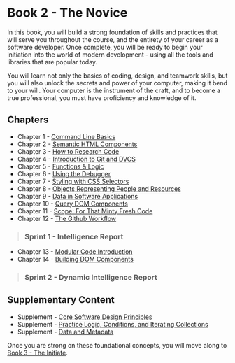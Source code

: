 # Book 2 - The Novice

In this book, you will build a strong foundation of skills and practices that will serve you throughout the course, and the entirety of your career as a software developer. Once complete, you will be ready to begin your initiation into the world of modern development - using all the tools and libraries that are popular today.

You will learn not only the basics of coding, design, and teamwork skills, but you will also unlock the secrets and power of your computer, making it bend to your will. Your computer is the instrument of the craft, and to become a true professional, you must have proficiency and knowledge of it.

## Chapters

* Chapter 1 - [Command Line Basics](./chapters/CLI_BASICS.md)
* Chapter 2 - [Semantic HTML Components](./chapters/HTML_COMPONENTS.md)
* Chapter 3 - [How to Research Code](./chapters/MISC_RESEARCH.md)
* Chapter 4 - [Introduction to Git and DVCS](./chapters/GIT_BASICS.md)
* Chapter 5 - [Functions & Logic](./chapters/JS_FUNCTION_BASICS.md)
* Chapter 6 - [Using the Debugger](./chapters/MISC_DEBUGGING.md)
* Chapter 7 - [Styling with CSS Selectors](./chapters/CSS_SELECTORS.md)
* Chapter 8 - [Objects Representing People and Resources](./chapters/JS_OBJECTS.md)
* Chapter 9 - [Data in Software Applications](./chapters/JS_DATA.md)
* Chapter 10 - [Query DOM Components](./chapters/JS_WORKING_WITH_DOM.md)
* Chapter 11 - [Scope: For That Minty Fresh Code](./chapters/JS_SCOPE.md)
* Chapter 12 - [The Github Workflow](./chapters/GIT_WORKFLOW.md)

> ### __Sprint 1__ - Intelligence Report

* Chapter 13 - [Modular Code Introduction](./chapters/DESIGN_MODULARITY.md)
* Chapter 14 - [Building DOM Components](./chapters/JS_CREATING_COMPONENTS.md)

> ### __Sprint 2__ - Dynamic Intelligence Report

## Supplementary Content

* Supplement - [Core Software Design Principles](./chapters/DESIGN_PRINCIPLES.md)
* Supplement - [Practice Logic, Conditions, and Iterating Collections](./chapters/JS_LOGIC_PRACTICE.md)
* Supplement - [Data and Metadata](./chapters/METADATA.md)

Once you are strong on these foundational concepts, you will move along to [Book 3 - The Initiate](../book-3-the-initiate/README.md).
